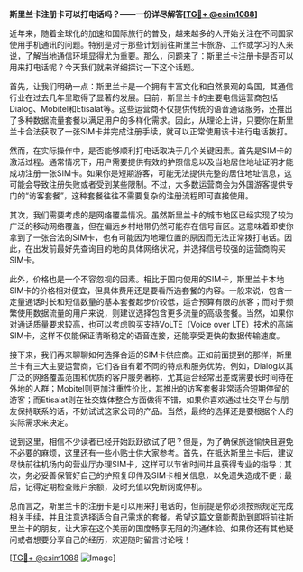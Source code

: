 **斯里兰卡注册卡可以打电话吗？——一份详尽解答[[TG💪+ @esim1088](https://t.me/s/esim1088)]**

近年来，随着全球化的加速和国际旅行的普及，越来越多的人开始关注在不同国家使用手机通讯的问题。特别是对于那些计划前往斯里兰卡旅游、工作或学习的人来说，了解当地通信环境显得尤为重要。那么，问题来了：斯里兰卡注册卡是否可以用来打电话呢？今天我们就来详细探讨一下这个话题。

首先，让我们明确一点：斯里兰卡是一个拥有丰富文化和自然景观的岛国，其通信行业在过去几年里取得了显著的发展。目前，斯里兰卡的主要电信运营商包括Dialog、Mobitel和Etisalat等。这些运营商不仅提供传统的语音通话服务，还推出了多种数据流量套餐以满足用户的多样化需求。因此，从理论上讲，只要你在斯里兰卡合法获取了一张SIM卡并完成注册手续，就可以正常使用该卡进行电话拨打。

然而，在实际操作中，是否能够顺利打电话取决于几个关键因素。首先是SIM卡的激活过程。通常情况下，用户需要提供有效的护照信息以及当地居住地址证明才能成功注册一张SIM卡。如果你是短期游客，可能无法提供完整的居住地址信息，这可能会导致注册失败或者受到某些限制。不过，大多数运营商会为外国游客提供专门的“访客套餐”，这种套餐往往不需要复杂的注册流程即可直接使用。

其次，我们需要考虑的是网络覆盖情况。虽然斯里兰卡的城市地区已经实现了较为广泛的移动网络覆盖，但在偏远乡村地带仍然可能存在信号盲区。这意味着即使你拿到了一张合法的SIM卡，也有可能因为地理位置的原因而无法正常拨打电话。因此，在出发前最好先查询目的地的具体网络状况，并选择信号较强的运营商购买SIM卡。

此外，价格也是一个不容忽视的因素。相比于国内使用的SIM卡，斯里兰卡本地SIM卡的价格相对便宜，但具体费用还是要看所选套餐的内容。一般来说，包含一定量通话时长和短信数量的基本套餐起步价较低，适合预算有限的旅客；而对于频繁使用数据流量的用户来说，则建议选择包含更多流量的高级套餐。当然，如果你对通话质量要求较高，也可以考虑购买支持VoLTE（Voice over LTE）技术的高端SIM卡，这样不仅能保证清晰稳定的语音连接，还能享受更快的数据传输速度。

接下来，我们再来聊聊如何选择合适的SIM卡供应商。正如前面提到的那样，斯里兰卡有三大主要运营商，它们各自有着不同的特点和服务优势。例如，Dialog以其广泛的网络覆盖范围和优质的客户服务著称，尤其适合经常出差或需要长时间待在外地的人群；Mobitel则更加注重性价比，其推出的访客套餐非常适合短期停留的游客；而Etisalat则在社交媒体整合方面做得不错，如果你喜欢通过社交平台与朋友保持联系的话，不妨试试这家公司的产品。当然，最终的选择还是要根据个人的实际需求来决定。

说到这里，相信不少读者已经开始跃跃欲试了吧？但是，为了确保旅途愉快且避免不必要的麻烦，这里还有一些小贴士供大家参考。首先，在抵达斯里兰卡后，建议尽快前往机场内的营业厅办理SIM卡，这样可以节省时间并且获得专业的指导；其次，务必妥善保管好自己的护照复印件及SIM卡相关信息，以免遗失造成不便；最后，记得定期检查账户余额，及时充值以免断网或停机。

总而言之，斯里兰卡的注册卡是可以用来打电话的，但前提是你必须按照规定完成相关手续，并且注意选择适合自己需求的套餐。希望这篇文章能帮助到即将前往斯里兰卡的朋友，让大家在这个美丽的国度畅享无阻的沟通体验。如果你还有其他疑问或者想要分享自己的经历，欢迎随时留言讨论哦！

[[TG💪+ @esim1088](https://t.me/s/esim1088) ![Image](https://i.postimg.cc/4NQfJmqS/Snipaste-2025-05-13-00-14-12.png)]